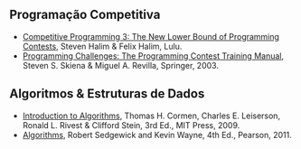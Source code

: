 Programação Competitiva
-----------------------

 * [Competitive Programming 3: The New Lower Bound of Programming Contests](http://cpbook.net/), Steven Halim & Felix Halim, Lulu.
 * [Programming Challenges: The Programming Contest Training Manual](http://www.amazon.com/exec/obidos/ASIN/0387001638/thealgorithmrepo),  Steven S. Skiena & Miguel A. Revilla, Springer, 2003.
 
 
Algoritmos & Estruturas de Dados
--------------------------------

* [Introduction to Algorithms](https://mitpress.mit.edu/books/introduction-algorithms), Thomas H. Cormen, Charles E. Leiserson, Ronald L. Rivest & Clifford Stein, 3rd Ed.,  MIT Press, 2009.
* [Algorithms](http://algs4.cs.princeton.edu/home/), Robert Sedgewick and Kevin Wayne, 4th Ed., Pearson, 2011.
